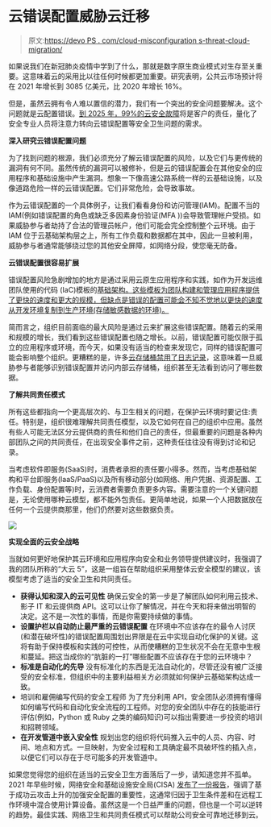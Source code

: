 # 云错误配置威胁云迁移

> 原文:[https://devo PS . com/cloud-misconfiguration s-threat-cloud-migration/](https://devops.com/cloud-misconfigurations-threaten-cloud-migration/)

如果说我们在新冠肺炎疫情中学到了什么，那就是数字原生商业模式对生存至关重要。这意味着云的采用比以往任何时候都更加重要。研究表明，公共云市场预计将在 2021 年增长到 3085 亿美元，比 2020 年增长 16%。

但是，虽然云拥有令人难以置信的潜力，我们有一个突出的安全问题要解决。这个问题就是云配置错误。[到 2025 年，99%的云安全故障](https://www.gartner.com/smarterwithgartner/is-the-cloud-secure/)将是客户的责任，量化了安全专业人员将注意力转向云错误配置等安全卫生问题的需求。

**深入研究云错误配置问题**

为了找到问题的根源，我们必须充分了解云错误配置的风险，以及它们与更传统的漏洞有何不同。虽然传统的漏洞可以被修补，但是云的错误配置会在其他安全的应用程序和基础设施中产生漏洞。想象一下像高速公路系统一样的云基础设施，以及像道路危险一样的云错误配置。它们非常危险，会导致事故。

作为云错误配置的一个具体例子，让我们看看身份和访问管理(IAM)。配置不当的 IAM(例如错误配置的角色或缺乏多因素身份验证(MFA ))会导致管理帐户受损。如果威胁参与者劫持了合法的管理员帐户，他们可能会完全控制整个云环境。由于 IAM 位于云基础架构层之上，所有工作负载和数据都在其中，因此一旦被利用，威胁参与者通常能够绕过您的其他安全屏障，如网络分段，使您毫无防备。

**云错误配置很容易扩展**

错误配置风险急剧增加的地方是通过采用云原生应用程序和实践，如作为开发运维团队使用的代码 (IaC)模板的[基础架构。这些模板为团队构建和管理应用程序提供了更快的速度和更大的规模，但缺点是错误的配置可能会不知不觉地以更快的速度从开发环境复制到生产环境(存储敏感数据的环境)。](https://devops.com/?s=infrastructure%20as%20code)

简而言之，组织目前面临的最大风险是通过云来扩展这些错误配置。随着云的采用和规模的增长，我们看到这些错误配置也随之增长。以前，错误配置可能仅限于孤立的应用程序或环境，而今天，如果没有适当的检查来发现它，同样的错误配置可能会影响整个组织。更糟糕的是，许多[云存储桶禁用了日志记录](https://unit42.paloaltonetworks.com/cloud-threat-report-CSP-findings-IAM/)，这意味着一旦威胁参与者能够识别错误配置并访问内部云存储桶，组织甚至无法看到访问了哪些数据。

**了解共同责任模式**

所有这些都指向一个更高层次的、与卫生相关的问题，在保护云环境时要记住:责任。特别是，组织很难理解共同责任模型，以及它如何在自己的组织中应用。虽然有些人可能无法区分云提供商的责任和他们自己的责任，但最重要的问题是各种内部团队之间的共同责任，在出现安全事件之前，这种责任往往没有得到讨论和记录。

当考虑软件即服务(SaaS)时，消费者承担的责任要小得多。然而，当考虑基础架构和平台即服务(IaaS/PaaS)以及所有移动部分(如网络、用户凭据、资源配置、工作负载、身份配置等)时，云消费者需要负责更多内容。需要注意的一个关键问题是，无论使用哪种云模型，都不能外包责任。更简单地说，如果一个人把数据放在任何一个云提供商那里，他们仍然要对这些数据负责。

![](../Images/86c0f99f5dcfa1be9b70bce62628c0c3.png)

**实现全面的云安全战略**

当就如何更好地保护其云环境和应用程序向安全和业务领导提供建议时，我强调了我的团队所称的“大云 5”，这是一组旨在帮助组织采用整体云安全模型的建议，该模型考虑了适当的安全卫生和共同责任。

*   **获得认知和深入的云可见性** 确保云安全的第一步是了解团队如何利用云技术、影子 IT 和云提供商 API。这可以让你了解情况，并在今天和将来做出明智的决定。这不是一次性的事情，而是你需要持续做的事情。
*   **设置护栏以自动防止最严重的云错误配置** 在环境中不应该存在的最令人讨厌(和潜在破坏性)的错误配置周围划出界限是在云中实现自动化保护的关键。这将有助于保持模板和实践的可控性，从而使糟糕的卫生状况不会在无意中生根和蔓延。把这当成你的“肮脏的一打”哪些配置不应该存在于您的云环境中？
*   **标准是自动化的先导** 没有标准化的东西是无法自动化的，尽管还没有被广泛接受的安全标准，但组织中的主要利益相关方必须就如何保护云基础架构达成一致。
*   培训和雇佣编写代码的安全工程师
    为了充分利用 API，安全团队必须拥有懂得如何编写代码和自动化安全流程的工程师。对您的安全团队中存在的技能进行评估(例如，Python 或 Ruby 之类的编码知识)可以指出需要进一步投资的培训和招聘领域。
*   **在开发管道中嵌入安全性** 规划出您的组织将代码推入云中的人员、内容、时间、地点和方式。一旦映射，为安全过程和工具确定最不具破坏性的插入点，以便它们可以存在于尽可能多的开发管道中。

如果您觉得您的组织在适当的云安全卫生方面落后了一步，请知道您并不孤单。2021 年早些时候，网络安全和基础设施安全局(CISA) [发布了一份报告](https://us-cert.cisa.gov/ncas/analysis-reports/ar21-013a)，强调了基于成功云攻击上升的加强安全配置的重要性，这通常归因于卫生条件差和在远程工作环境中混合使用计算设备。虽然这是一个日益严重的问题，但也是一个可以逆转的趋势。最佳实践、网络卫生和共同责任模式可以帮助公司安全可靠地迁移到云。